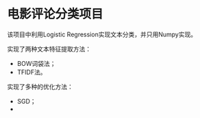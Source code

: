 # 电影评论分类项目

该项目中利用Logistic Regression实现文本分类，并只用Numpy实现。

实现了两种文本特征提取方法：

- BOW词袋法；
- TFIDF法。

实现了多种的优化方法：

- SGD；
- 